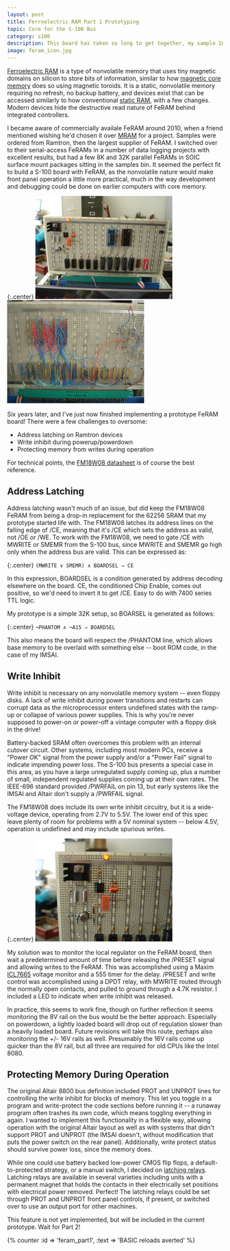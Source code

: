 ```yaml
---
layout: post
title: Ferroelectric RAM Part 1 Prototyping
topic: Core for the S-100 Bus
category: s100
description: This board has taken so long to get together, my sample ICs are from before Cypress bought Ramtron! Ferroelectric RAM is basically core on silicon, using tiny magnetic domains deposited on silicon -- it's even destructive read. I've used it in several projects, and have been working on interfacing it to the S-100 bus.
image: feram_icon.jpg
---
```


[Ferroelectric RAM](https://en.wikipedia.org/wiki/Ferroelectric_RAM) is a type of nonvolatile memory that uses tiny magnetic domains on silicon to store bits of information, similar to how [magnetic core memory](https://en.wikipedia.org/wiki/Magnetic-core_memory) does so using magnetic toroids. It is a static, nonvolatile memory requiring no refresh, no backup battery, and devices exist that can be accessed similarly to how conventional [static RAM](https://en.wikipedia.org/wiki/Static_random-access_memory), with a few changes. Modern devices hide the destructive read nature of FeRAM behind integrated controllers.

I became aware of commercially availale FeRAM around 2010, when a friend mentioned wishing he'd chosen it over [MRAM](https://en.wikipedia.org/wiki/Magnetoresistive_random-access_memory) for a project. Samples were ordered from Ramtron, then the largest supplier of FeRAM. I switched over to their serial-access FeRAMs in a number of data logging projects with excellent results, but had a few 8K and 32K parallel FeRAMs in SOIC surface mount packages sitting in the samples bin. It seemed the perfect fit to build a S-100 board with FeRAM, as the nonvolatile nature would make front panel operation a little more practical, much in the way development and debugging could be done on earlier computers with core memory.

{:.center}
[![Initial Prototype](/images/s100/feram/scaled/prototype_front.jpg)](/images/s100/feram/prototype_front.jpg) [![Prototype Wiring](/images/s100/feram/scaled/prototype_back.jpg)](/images/s100/feram/prototype_back.jpg)

Six years later, and I've just now finished implementing a prototype FeRAM board! There were a few challenges to oversome:

- Address latching on Ramtron devices
- Write inhibit during powerup/powerdown
- Protecting memory from writes during operation

For technical points, the [FM18W08 datasheet](http://www.cypress.com/file/136521/download) is of course the best reference.

## Address Latching

Address latching wasn't much of an issue, but did keep the FM18W08 FeRAM from being a drop-in replacement for the 62256 SRAM that my prototype started life with. The FM18W08 latches its address lines on the falling edge of /CE, meaning that it's /CE which sets the address as valid, not /OE or /WE. To work with the FM18W08, we need to gate /CE with MWRITE or SMEMR from the S-100 bus, since MWRITE and SMEMR go high only when the address bus are valid. This can be expressed as:

{:.center}
`(MWRITE ∨ SMEMR) ∧ BOARDSEL ⇒ CE`

In this expression, BOARDSEL is a condition generated by address decoding elsewhere on the board. CE, the conditioned Chip Enable, comes out positive, so we'd need to invert it to get /CE. Easy to do with 7400 series TTL logic.

My prototype is a simple 32K setup, so BOARSEL is generated as follows:

{:.center}
`¬PHANTOM ∧ ¬A15 ⇒ BOARDSEL`

This also means the board will respect the /PHANTOM line, which allows base memory to be overlaid with something else -- boot ROM code, in the case of my IMSAI.

## Write Inhibit

Write inhibit is necessary on any nonvolatile memory system -- even floppy disks. A lack of write inhibit during power transitions and restarts can corrupt data as the microprocessor enters undefined states with the ramp-up or collapse of various power supplies. This is why you're never supposed to power-on or power-off a vintage computer with a floppy disk in the drive!

Battery-backed SRAM often overcomes this problem with an internal cutover circuit. Other systems, including most modern PCs, receive a "Power OK" signal from the power supply and/or a "Power Fail" signal to indicate impending power loss. The S-100 bus presents a special case in this area, as you have a large unregulated supply coming up, plus a number of small, independent regulated supplies coming up at their own rates. The IEEE-696 standard provided /PWRFAIL on pin 13, but early systems like the IMSAI and Altair don't supply a /PWRFAIL signal.

The FM18W08 does include its own write inhibit circuitry, but it is a wide-voltage device, operating from 2.7V to 5.5V. The lower end of this spec leave plenty of room for problems with a 5V nominal system -- below 4.5V, operation is undefined and may include spurious writes.

{:.center}
[![Powerup Cutout Circuit](/images/s100/feram/scaled/powerup_protect.jpg)](/images/s100/feram/powerup_protect.jpg)

My solution was to monitor the local regulator on the FeRAM board, then wait a predetermined amount of time before releasing the /PRESET signal and allowing writes to the FeRAM. This was accomplished using a Maxim [ICL7665](https://datasheets.maximintegrated.com/en/ds/ICL7665.pdf) voltage monitor and a 555 timer for the delay. /PRESET and write control was accomplished using a DPDT relay, with MWRITE routed through the normally open contacts, and pulled to ground through a 4.7K resistor. I included a LED to indicate when write inhibit was released.

In practice, this seems to work fine, though on further reflection it seems monitoring the 8V rail on the bus would be the better approach. Especially on powerdown, a lightly loaded board will drop out of regulation slower than a heavily loaded board. Future revisions will take this route, perhaps also monitoring the +/- 16V rails as well. Presumably the 16V rails come up quicker than the 8V rail, but all three are required for old CPUs like the Intel 8080.

## Protecting Memory During Operation

The original Altair 8800 bus definition included PROT and UNPROT lines for controlling the write inhibit for blocks of memory. This let you toggle in a program and write-protect the code sections before running it -- a runaway program often trashes its own code, which means toggling everything in again. I wanted to implement this functionality in a flexible way, allowing operation with the original Altair layout as well as with systems that didn't support PROT and UNPROT (the IMSAI doesn't, without modification that puts the power switch on the rear panel). Additionally, write protect status should survive power loss, since the memory does.

While one could use battery backed low-power CMOS flip flops, a default-to-protected strategy, or a manual switch, I decided on [latching relays](https://en.wikipedia.org/wiki/Relay#Latching_relay). Latching relays are available in several varieties including units with a permanent magnet that holds the contacts in their electrically set positions with electrical power removed. Perfect! The latching relays could be set through PROT and UNPROT front panel controls, if present, or switched over to use an output port for other machines.

This feature is not yet implemented, but will be included in the current prototype. Wait for Part 2!

{% counter :id => 'feram_part1', :text => 'BASIC reloads averted' %}
